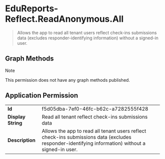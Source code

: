 # EduReports-Reflect.ReadAnonymous.All

> Allows the app to read all tenant users reflect check-ins submissions data (excludes responder-identifying information) without a signed-in user.
## Graph Methods

> [!NOTE]
> This permission does not have any graph methods published.

## Application Permission
|||
|-|-|
|**Id**|f5d05dba-7ef0-46fc-b62c-a7282555f428|
|**Display String**|Read all tenant reflect check-ins submissions data|
|**Description**|Allows the app to read all tenant users reflect check-ins submissions data (excludes responder-identifying information) without a signed-in user.|
